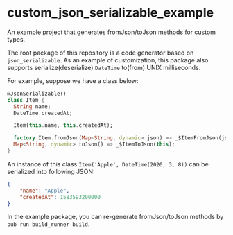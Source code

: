 # custom_json_serializable_example

An example project that generates fromJson/toJson methods for custom types.

The root package of this repository is a code generator based on `json_serializable`. As an example of customization, this package also supports serialize(deserialize) `DateTime` to(from) UNIX milliseconds.

For example, suppose we have a class below:

```dart
@JsonSerializable()
class Item {
  String name;
  DateTime createdAt;

  Item(this.name, this.createdAt);

  factory Item.fromJson(Map<String, dynamic> json) => _$ItemFromJson(json);
  Map<String, dynamic> toJson() => _$ItemToJson(this);
}
```

An instance of this class `Item('Apple', DateTime(2020, 3, 8))` can be serialized into following JSON:

```json
{
    "name": "Apple",
    "createdAt": 1583593200000
}
```

In the example package, you can re-generate fromJson/toJson methods by `pub run build_runner build`.
